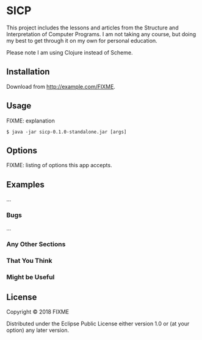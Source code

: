 # SICP

This project includes the lessons and articles from the Structure and Interpretation of Computer Programs. I am not taking any course, but doing my best to get through it on my own for personal education.

Please note I am using Clojure instead of Scheme.

## Installation

Download from http://example.com/FIXME.

## Usage

FIXME: explanation

    $ java -jar sicp-0.1.0-standalone.jar [args]

## Options

FIXME: listing of options this app accepts.

## Examples

...

### Bugs

...

### Any Other Sections
### That You Think
### Might be Useful

## License

Copyright © 2018 FIXME

Distributed under the Eclipse Public License either version 1.0 or (at
your option) any later version.
